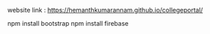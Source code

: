

website link :  https://hemanthkumarannam.github.io/collegeportal/



npm install bootstrap
npm install firebase

